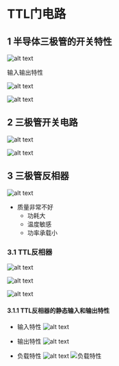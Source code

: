 # TTL门电路

## 1 半导体三极管的开关特性

![alt text](image-57.png)

输入输出特性

![alt text](image-58.png)

![alt text](image-60.png)


## 2 三极管开关电路

![alt text](image-61.png)

![alt text](image-62.png)


## 3 三极管反相器

![alt text](image-63.png)

- 质量非常不好
  - 功耗大
  - 温度敏感
  - 功率承载小

### 3.1 TTL反相器

![alt text](image-64.png)

![alt text](image-65.png)

![alt text](image-66.png)



#### 3.1.1 TTL反相器的静态输入和输出特性

- 输入特性
![alt text](image-67.png)


- 输出特性
![alt text](image-68.png)


- 负载特性
![alt text](image-69.png)
![负载特性](image-70.png)
